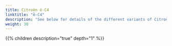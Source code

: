 ```yaml
---
title: Citroën ë-C4
linktitle: "ë-C4"
description: "See below for details of the different variants of Citroën ë-C4"
weight: 30
---
```

{{% children description="true" depth="1" %}}
